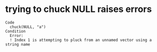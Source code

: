 # trying to chuck NULL raises errors

    Code
      chuck(NULL, "a")
    Condition
      Error:
      ! Index 1 is attempting to pluck from an unnamed vector using a string name

